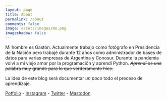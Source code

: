 ```yaml
---
layout: page
title: About
permalink: /about
comments: false
image: assets/images/me.png
imageshadow: false
---
```

Mi hombre es Gastón. Actualmente trabajo como fotógrafo en Presidencia de la Nación pero trabajé durante 12 años como administrador de bases de datos para varias empresas de Argentina y Conosur.
Durante la pandemia volví a mi viejo amor por la programación y aprendí Python. ~~*Aprendí* es una palabra muy grande para lo que verderamente hice.~~

La idea de este blog será documentar *un poco* todo el preceso de aprendizaje.

[Potfolio](https://gastonabril.com.ar) - [Instagram](https://instagram.com/ludomatic) - [Twitter](https://twitter.com/ludomatic) - [Mastodon](https://mastodon.social/@ludomatic/)